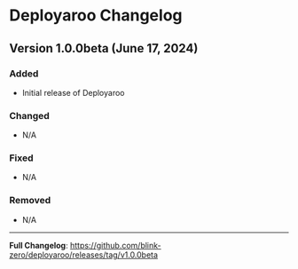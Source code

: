# Deployaroo Changelog

## Version 1.0.0beta (June 17, 2024)

### Added
- Initial release of Deployaroo

### Changed
- N/A

### Fixed
- N/A

### Removed
- N/A

---

**Full Changelog**: https://github.com/blink-zero/deployaroo/releases/tag/v1.0.0beta